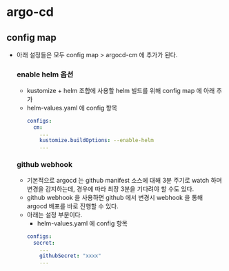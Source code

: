 # argo-cd

## config map

- 아래 설정들은 모두 config map > argocd-cm 에 추가가 된다.

  ### enable helm 옵션

  - kustomize + helm 조합에 사용할 helm 빌드를 위해 config map 에 아래 추가
  - helm-values.yaml 에 config 항목
    ```yaml
    configs:
      cm:
        ...
        kustomize.buildOptions: --enable-helm
        ...
    ```

  ### github webhook

  - 기본적으로 argocd 는 github manifest 소스에 대해 3분 주기로 watch 하며 변경을 감지하는데, 경우에 따라 최장 3분을 기다려야 할 수도 있다.
  - github webhook 을 사용하면 github 에서 변경시 webhook 을 통해 argocd 배포를 바로 진행할 수 있다.
  - 아래는 설정 부분이다.
    - helm-values.yaml 에 config 항목
    ```yaml
    configs:
      secret:
        ...
        githubSecret: "xxxx"
        ...
    ```
